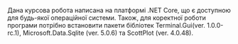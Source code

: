 Дана курсова робота написана на платформі .NET Core, що є доступною для будь-якої операційної системи.
Також, для коректної роботи програми потрібно встановити пакети бібліотек Terminal.Gui(ver. 1.0.0-rc.1), Microsoft.Data.Sqlite (ver. 5.0.6) та ScottPlot (ver. 4.0.48).